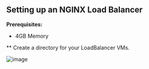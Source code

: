 ## Setting up an NGINX Load Balancer

**Prerequisites:**

- 4GB Memory

** Create a directory for your LoadBalancer VMs.

![image](https://github.com/lherbeng/kubernetes/assets/72662912/b8b05c53-b7c8-4a0e-a8ae-1afd33599ee5)
